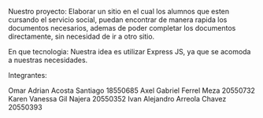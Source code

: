 Nuestro proyecto:
Elaborar un sitio en el cual los alumnos que esten cursando el servicio social, puedan encontrar de manera rapida los documentos necesarios, 
ademas de poder completar los documentos directamente, sin necesidad de ir a otro sitio.

En que tecnologia:
Nuestra idea es utilizar Express JS, ya que se acomoda a nuestras necesidades.

Integrantes:

Omar Adrian Acosta Santiago 18550685
Axel Gabriel Ferrel Meza 20550732
Karen Vanessa Gil Najera 20550352
Ivan Alejandro Arreola Chavez 20550393
